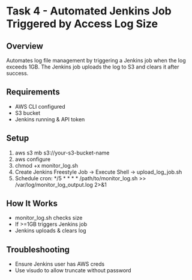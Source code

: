 # Task 4 - Automated Jenkins Job Triggered by Access Log Size

## Overview
Automates log file management by triggering a Jenkins job when the log exceeds 1GB.
The Jenkins job uploads the log to S3 and clears it after success.

## Requirements
- AWS CLI configured
- S3 bucket
- Jenkins running & API token

## Setup
1. aws s3 mb s3://your-s3-bucket-name
2. aws configure
3. chmod +x monitor_log.sh
4. Create Jenkins Freestyle Job -> Execute Shell -> upload_log_job.sh
5. Schedule cron: */5 * * * * /path/to/monitor_log.sh >> /var/log/monitor_log_output.log 2>&1

## How It Works
- monitor_log.sh checks size
- If >=1GB triggers Jenkins job
- Jenkins uploads & clears log

## Troubleshooting
- Ensure Jenkins user has AWS creds
- Use visudo to allow truncate without password
